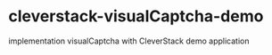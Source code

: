 cleverstack-visualCaptcha-demo
==============================

implementation visualCaptcha with CleverStack demo application

